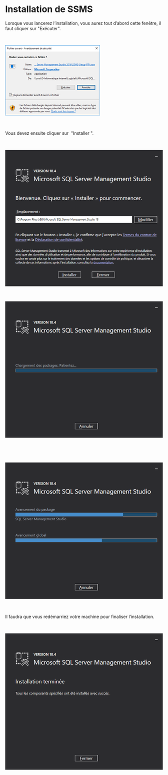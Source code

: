 # Installation de SSMS

Lorsque vous lancerez l’installation, vous aurez tout d’abord cette 
 fenêtre, il faut cliquer sur "Exécuter".


 


![](../assets/images/06/ConfirmationInstallation.png)


 


Vous devez ensuite cliquer sur  "Installer 
 ".


 


![](../assets/images/06/SelectionDossierInstallation.png)


 


![](../assets/images/06/ChargementPackage.png)


 


 


![](../assets/images/06/Installation.png)


 


Il faudra que vous redémarriez votre machine pour finaliser l’installation.


 


![](../assets/images/06/InstallationTerminee.png)


